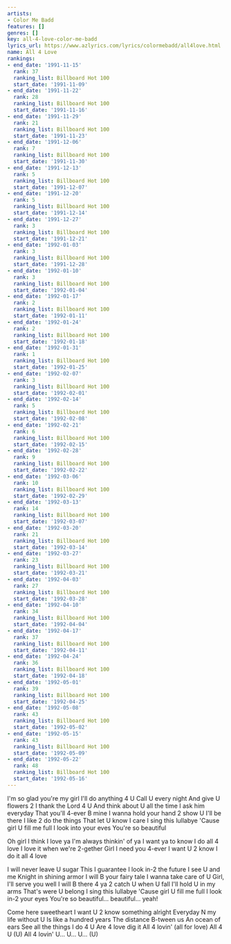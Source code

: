 ```yaml
---
artists:
- Color Me Badd
features: []
genres: []
key: all-4-love-color-me-badd
lyrics_url: https://www.azlyrics.com/lyrics/colormebadd/all4love.html
name: All 4 Love
rankings:
- end_date: '1991-11-15'
  rank: 37
  ranking_list: Billboard Hot 100
  start_date: '1991-11-09'
- end_date: '1991-11-22'
  rank: 28
  ranking_list: Billboard Hot 100
  start_date: '1991-11-16'
- end_date: '1991-11-29'
  rank: 21
  ranking_list: Billboard Hot 100
  start_date: '1991-11-23'
- end_date: '1991-12-06'
  rank: 7
  ranking_list: Billboard Hot 100
  start_date: '1991-11-30'
- end_date: '1991-12-13'
  rank: 5
  ranking_list: Billboard Hot 100
  start_date: '1991-12-07'
- end_date: '1991-12-20'
  rank: 5
  ranking_list: Billboard Hot 100
  start_date: '1991-12-14'
- end_date: '1991-12-27'
  rank: 3
  ranking_list: Billboard Hot 100
  start_date: '1991-12-21'
- end_date: '1992-01-03'
  rank: 3
  ranking_list: Billboard Hot 100
  start_date: '1991-12-28'
- end_date: '1992-01-10'
  rank: 3
  ranking_list: Billboard Hot 100
  start_date: '1992-01-04'
- end_date: '1992-01-17'
  rank: 2
  ranking_list: Billboard Hot 100
  start_date: '1992-01-11'
- end_date: '1992-01-24'
  rank: 2
  ranking_list: Billboard Hot 100
  start_date: '1992-01-18'
- end_date: '1992-01-31'
  rank: 1
  ranking_list: Billboard Hot 100
  start_date: '1992-01-25'
- end_date: '1992-02-07'
  rank: 3
  ranking_list: Billboard Hot 100
  start_date: '1992-02-01'
- end_date: '1992-02-14'
  rank: 5
  ranking_list: Billboard Hot 100
  start_date: '1992-02-08'
- end_date: '1992-02-21'
  rank: 6
  ranking_list: Billboard Hot 100
  start_date: '1992-02-15'
- end_date: '1992-02-28'
  rank: 9
  ranking_list: Billboard Hot 100
  start_date: '1992-02-22'
- end_date: '1992-03-06'
  rank: 10
  ranking_list: Billboard Hot 100
  start_date: '1992-02-29'
- end_date: '1992-03-13'
  rank: 14
  ranking_list: Billboard Hot 100
  start_date: '1992-03-07'
- end_date: '1992-03-20'
  rank: 21
  ranking_list: Billboard Hot 100
  start_date: '1992-03-14'
- end_date: '1992-03-27'
  rank: 23
  ranking_list: Billboard Hot 100
  start_date: '1992-03-21'
- end_date: '1992-04-03'
  rank: 27
  ranking_list: Billboard Hot 100
  start_date: '1992-03-28'
- end_date: '1992-04-10'
  rank: 34
  ranking_list: Billboard Hot 100
  start_date: '1992-04-04'
- end_date: '1992-04-17'
  rank: 37
  ranking_list: Billboard Hot 100
  start_date: '1992-04-11'
- end_date: '1992-04-24'
  rank: 36
  ranking_list: Billboard Hot 100
  start_date: '1992-04-18'
- end_date: '1992-05-01'
  rank: 39
  ranking_list: Billboard Hot 100
  start_date: '1992-04-25'
- end_date: '1992-05-08'
  rank: 43
  ranking_list: Billboard Hot 100
  start_date: '1992-05-02'
- end_date: '1992-05-15'
  rank: 43
  ranking_list: Billboard Hot 100
  start_date: '1992-05-09'
- end_date: '1992-05-22'
  rank: 48
  ranking_list: Billboard Hot 100
  start_date: '1992-05-16'
---
```


I'm so glad you're my girl
I'll do anything 4 U
Call U every night
And give U flowers 2
I thank the Lord 4 U
And think about U all the time
I ask him everyday
That you'll 4-ever B mine
I wanna hold your hand
2 show U I'll be there
I like 2 do the things
That let U know I care
I sing this lullabye
'Cause girl U fill me full
I look into your eves
You're so beautiful


Oh girl I think I love ya
I'm always thinkin' of ya
I want ya to know I do all 4 love
I love it when we're 2-gether
Girl I need you 4-ever
I want U 2 know I do it all 4 love

I will never leave U sugar
This I guarantee
I look in-2 the future
I see U and me
Knight in shining armor
I will B your fairy tale
I wanna take care of U
Girl, I'll serve you well
I will B there 4 ya
2 catch U when U fall
I'll hold U in my arms
That's were U belong
I sing this lullabye
'Cause girl U fill me full
I look in-2 your eyes
You're so beautiful... beautiful... yeah!



Come here sweetheart
I want U 2 know something alright
Everyday N my life without U
Is like a hundred years
The distance B-tween us
An ocean of ears
See all the things I do 4 U
Are 4 love dig it
All 4 lovin' (all for love)
All 4 U (U)
All 4 lovin' U... U... U... (U)





